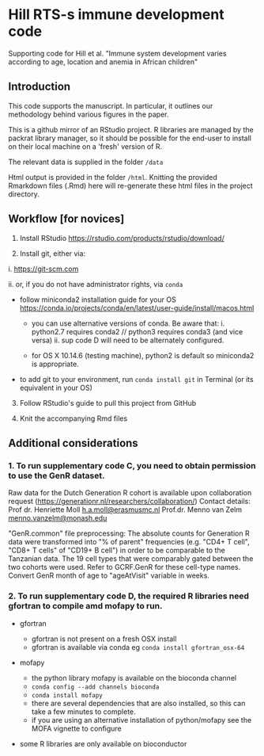 # Hill RTS-s immune development code

Supporting code for Hill et al. "Immune system development varies according to age, location and anemia in African children"


## Introduction

This code supports the manuscript. In particular, it outlines our methodology behind various figures in the paper.

This is a github mirror of an RStudio project. R libraries are managed by the packrat library manager, so it should be possible for the end-user to install on their local machine on a 'fresh' version of R.

The relevant data is supplied in the folder `/data`

Html output is provided in the folder `/html`. Knitting the provided Rmarkdown files (.Rmd) here will re-generate these html files in the project directory.

## Workflow [for novices]

1. Install RStudio https://rstudio.com/products/rstudio/download/

2. Install git, either via:

i. https://git-scm.com

ii. or, if you do not have administrator rights, via `conda`

- follow miniconda2 installation guide for your OS https://conda.io/projects/conda/en/latest/user-guide/install/macos.html
  
  - you can use alternative versions of conda. Be aware that:
    i. python2.7 requires conda2 // python3 requires conda3 (and vice versa)
    ii. sup code D will need to be alternately configured.
   
  - for OS X 10.14.6 (testing machine), python2 is default so miniconda2 is appropriate.

- to add git to your <base> environment, run `conda install git` in Terminal (or its equivalent in your OS)

3. Follow RStudio's guide to pull this project from GitHub

4. Knit the accompanying Rmd files


## Additional considerations

### 1. To run supplementary code C, you need to obtain permission to use the GenR dataset.

Raw data for the Dutch Generation R cohort is available upon collaboration request (https://generationr.nl/researchers/collaboration/)
Contact details: 
Prof dr. Henriette Moll h.a.moll@erasmusmc.nl
Prof.dr. Menno van Zelm menno.vanzelm@monash.edu

"GenR.common" file preprocessing: 
The absolute counts for Generation R data were transformed into "% of parent" frequencies (e.g. "CD4+ T cell", "CD8+ T cells" of "CD19+ B cell") in order to be comparable to the Tanzanian data. The 19 cell types that were comparably gated between the two cohorts were used. Refer to GCRF.GenR for these cell-type names. 
Convert GenR month of age to "ageAtVisit" variable in weeks. 


### 2. To run supplementary code D, the required R libraries need gfortran to compile amd mofapy to run.

- gfortran
  - gfortran is not present on a fresh OSX install
  - gfortran is available via conda eg `conda install gfortran_osx-64`

- mofapy
  - the python library mofapy is available on the bioconda channel
  - `conda config --add channels bioconda`
  - `conda install mofapy`
  - there are several dependencies that are also installed, so this can take a few minutes to complete.
  - if you are using an alternative installation of python/mofapy see the MOFA vignette to configure
  
- some R libraries are only available on bioconductor
